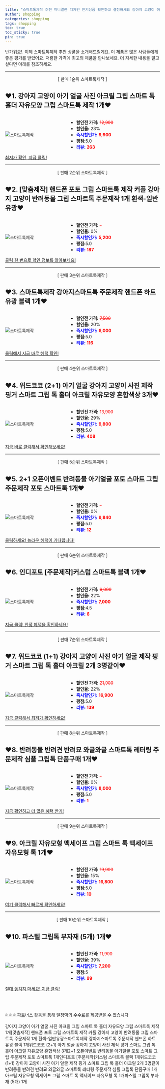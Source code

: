 ```yaml
---
title: "스마트톡제작 추천 미니멀한 디자인 인기상품 확인하고 결정하세요 강아지 고양이 아기 얼굴 사진"
author: shopping
categories: shopping
tags: shopping
toc: true
toc_sticky: true
pin: true
---
```

반가워요!. 이제 스마트톡제작 추천 상품을 소개해드릴게요. 이 제품은 많은 사람들에게 좋은 평가를 받았어요. 저렴한 가격에 최고의 제품을 만나보세요. 더 자세한 내용을 알고 싶다면 아래를 참조하세요.

---
<p class="toplist" style="margin: 0 auto; display: block; width: fit-content;">[ 판매 1순위 스마트톡제작 ]</p>

<h2><strong>❤️1. 강아지 고양이 아기 얼굴 사진 아크릴 그립 스마트 톡 홀더 자유모양 그립 스마트톡 제작 1개❤️</strong></h2>

<div style="display: flex; align-items: center;">
    <div style="flex: 0.4;">
        <img src="https://thumbnail9.coupangcdn.com/thumbnails/remote/230x230ex/image/vendor_inventory/41c7/77de132597f5b787a85bb62cef0858920adbd8b26dbbb6b985f67494d73b.png" alt="스마트톡제작" style="max-width: 100%;">
    </div>
    <div style="flex: 0.6; margin-left: 10px;">
        <ul>
            <li><strong>할인전 가격:</strong> <del style="color: red;">12,900</del></li>
            <li><strong>할인율:</strong> 23%</li>
            <li><span style='color:blue'><strong>즉시할인가:</strong></span> <span style='color:red'><strong>9,900</strong></span></li>
            <li><strong>평점:</strong>5.0</li>
            <li><span style='color:blue'><strong>리뷰:</strong></span> <span style='color:red'><strong>263</strong></span></li>
        </ul>
    </div>
</div>
<div class="center">
    <a href="https://William4Davisa.github.io?lptag=AF9450613&subid=githubio&pageKey=6383204249&traceid=V0-153&itemId=13571446106&vendorItemId=80824858517" class="myButton">
        최저가 확인, 지금 클릭!
    </a>
</div>


---
<p class="toplist" style="margin: 0 auto; display: block; width: fit-content;">[ 판매 2순위 스마트톡제작 ]</p>

<h2><strong>❤️2. [맞춤제작] 핸드폰 포토 그립 스마트톡 제작 커플 강아지 고양이 반려동물 그립 스마트톡 주문제작 1개 흰색-일반유광❤️</strong></h2>

<div style="display: flex; align-items: center;">
    <div style="flex: 0.4;">
        <img src="https://thumbnail8.coupangcdn.com/thumbnails/remote/230x230ex/image/vendor_inventory/385f/8b3aa6f28e5cf28ad0d1890285b3a7c33744e4e511e94447c38b5c9952fc.jpg" alt="스마트톡제작" style="max-width: 100%;">
    </div>
    <div style="flex: 0.6; margin-left: 10px;">
        <ul>
            <li><strong>할인전 가격:</strong> <del style="color: red;">-</del></li>
            <li><strong>할인율:</strong> 0%</li>
            <li><span style='color:blue'><strong>즉시할인가:</strong></span> <span style='color:red'><strong>5,200</strong></span></li>
            <li><strong>평점:</strong>5.0</li>
            <li><span style='color:blue'><strong>리뷰:</strong></span> <span style='color:red'><strong>187</strong></span></li>
        </ul>
    </div>
</div>
<div class="center">
    <a href="https://William4Davisa.github.io?lptag=AF9450613&subid=githubio&pageKey=1058826716&traceid=V0-153&itemId=2002444952&vendorItemId=70002418233" class="myButton">
        클릭 한 번으로 할인 정보를 알아보세요!
    </a>
</div>


---
<p class="toplist" style="margin: 0 auto; display: block; width: fit-content;">[ 판매 3순위 스마트톡제작 ]</p>

<h2><strong>❤️3. 스마트톡제작 강아지스마트톡 주문제작 핸드폰 하트 유광 블랙 1개❤️</strong></h2>

<div style="display: flex; align-items: center;">
    <div style="flex: 0.4;">
        <img src="https://thumbnail6.coupangcdn.com/thumbnails/remote/230x230ex/image/vendor_inventory/3948/0906f24268207515ec83c2f73999273c49bc1dd0b23c6f3d8818f67ce327.jpg" alt="스마트톡제작" style="max-width: 100%;">
    </div>
    <div style="flex: 0.6; margin-left: 10px;">
        <ul>
            <li><strong>할인전 가격:</strong> <del style="color: red;">7,500</del></li>
            <li><strong>할인율:</strong> 20%</li>
            <li><span style='color:blue'><strong>즉시할인가:</strong></span> <span style='color:red'><strong>6,000</strong></span></li>
            <li><strong>평점:</strong>5.0</li>
            <li><span style='color:blue'><strong>리뷰:</strong></span> <span style='color:red'><strong>116</strong></span></li>
        </ul>
    </div>
</div>
<div class="center">
    <a href="https://William4Davisa.github.io?lptag=AF9450613&subid=githubio&pageKey=2220344153&traceid=V0-153&itemId=3784208796&vendorItemId=71769182507" class="myButton">
        클릭해서 지금 바로 혜택 확인!
    </a>
</div>


---
<p class="toplist" style="margin: 0 auto; display: block; width: fit-content;">[ 판매 4순위 스마트톡제작 ]</p>

<h2><strong>❤️4. 위드코코 (2+1) 아기 얼굴 강아지 고양이 사진 제작 핑거 스마트 그립 톡 홀더 아크릴 자유모양 혼합색상 3개❤️</strong></h2>

<div style="display: flex; align-items: center;">
    <div style="flex: 0.4;">
        <img src="https://thumbnail8.coupangcdn.com/thumbnails/remote/230x230ex/image/vendor_inventory/3def/f745d79fbe7f75893a61cd0a6ffb8c09a5031998a992ee82eabc822a5e0d.jpg" alt="스마트톡제작" style="max-width: 100%;">
    </div>
    <div style="flex: 0.6; margin-left: 10px;">
        <ul>
            <li><strong>할인전 가격:</strong> <del style="color: red;">13,900</del></li>
            <li><strong>할인율:</strong> 29%</li>
            <li><span style='color:blue'><strong>즉시할인가:</strong></span> <span style='color:red'><strong>9,800</strong></span></li>
            <li><strong>평점:</strong>5.0</li>
            <li><span style='color:blue'><strong>리뷰:</strong></span> <span style='color:red'><strong>408</strong></span></li>
        </ul>
    </div>
</div>
<div class="center">
    <a href="https://William4Davisa.github.io?lptag=AF9450613&subid=githubio&pageKey=7667580068&traceid=V0-153&itemId=20445220261&vendorItemId=86192465511" class="myButton">
        지금 바로 클릭해서 확인해보세요!
    </a>
</div>


---
<p class="toplist" style="margin: 0 auto; display: block; width: fit-content;">[ 판매 5순위 스마트톡제작 ]</p>

<h2><strong>❤️5. 2+1 오픈이벤트 반려동물 아기얼굴 포토 스마트 그립 주문제작 포토 스마트톡 1개❤️</strong></h2>

<div style="display: flex; align-items: center;">
    <div style="flex: 0.4;">
        <img src="https://thumbnail9.coupangcdn.com/thumbnails/remote/230x230ex/image/vendor_inventory/2559/aa34dacfaf906bfaa1f443fcb2a553160ceb50ec2ff422dae2f062bd1894.png" alt="스마트톡제작" style="max-width: 100%;">
    </div>
    <div style="flex: 0.6; margin-left: 10px;">
        <ul>
            <li><strong>할인전 가격:</strong> <del style="color: red;">-</del></li>
            <li><strong>할인율:</strong> 0%</li>
            <li><span style='color:blue'><strong>즉시할인가:</strong></span> <span style='color:red'><strong>9,840</strong></span></li>
            <li><strong>평점:</strong>5.0</li>
            <li><span style='color:blue'><strong>리뷰:</strong></span> <span style='color:red'><strong>12</strong></span></li>
        </ul>
    </div>
</div>
<div class="center">
    <a href="https://William4Davisa.github.io?lptag=AF9450613&subid=githubio&pageKey=5625710956&traceid=V0-153&itemId=9133892123&vendorItemId=76419893495" class="myButton">
        클릭하세요! 놀라운 혜택이 기다립니다!
    </a>
</div>


---
<p class="toplist" style="margin: 0 auto; display: block; width: fit-content;">[ 판매 6순위 스마트톡제작 ]</p>

<h2><strong>❤️6. 인디포토 [주문제작]커스텀 스마트톡 블랙 1개❤️</strong></h2>

<div style="display: flex; align-items: center;">
    <div style="flex: 0.4;">
        <img src="https://thumbnail10.coupangcdn.com/thumbnails/remote/230x230ex/image/vendor_inventory/ce88/a2bb2a0f7f331062cfc6d2462caf6f9c0ceb31e8041c86ff0e3f32a4c2c4.jpg" alt="스마트톡제작" style="max-width: 100%;">
    </div>
    <div style="flex: 0.6; margin-left: 10px;">
        <ul>
            <li><strong>할인전 가격:</strong> <del style="color: red;">9,000</del></li>
            <li><strong>할인율:</strong> 22%</li>
            <li><span style='color:blue'><strong>즉시할인가:</strong></span> <span style='color:red'><strong>7,000</strong></span></li>
            <li><strong>평점:</strong>4.5</li>
            <li><span style='color:blue'><strong>리뷰:</strong></span> <span style='color:red'><strong>6</strong></span></li>
        </ul>
    </div>
</div>
<div class="center">
    <a href="https://William4Davisa.github.io?lptag=AF9450613&subid=githubio&pageKey=194091043&traceid=V0-153&itemId=556268877&vendorItemId=4461651832" class="myButton">
        지금 클릭! 한정 혜택을 확인하세요!
    </a>
</div>


---
<p class="toplist" style="margin: 0 auto; display: block; width: fit-content;">[ 판매 7순위 스마트톡제작 ]</p>

<h2><strong>❤️7. 위드코코 (1+1) 강아지 고양이 사진 아기 얼굴 제작 핑거 스마트 그립 톡 홀더 아크릴 2개 3명같이❤️</strong></h2>

<div style="display: flex; align-items: center;">
    <div style="flex: 0.4;">
        <img src="https://thumbnail9.coupangcdn.com/thumbnails/remote/230x230ex/image/vendor_inventory/78da/34d0e578bbed0649888df656c40e32c2ee6354a783e14b4abe5020eb32bb.jpg" alt="스마트톡제작" style="max-width: 100%;">
    </div>
    <div style="flex: 0.6; margin-left: 10px;">
        <ul>
            <li><strong>할인전 가격:</strong> <del style="color: red;">21,900</del></li>
            <li><strong>할인율:</strong> 22%</li>
            <li><span style='color:blue'><strong>즉시할인가:</strong></span> <span style='color:red'><strong>16,900</strong></span></li>
            <li><strong>평점:</strong>5.0</li>
            <li><span style='color:blue'><strong>리뷰:</strong></span> <span style='color:red'><strong>139</strong></span></li>
        </ul>
    </div>
</div>
<div class="center">
    <a href="https://William4Davisa.github.io?lptag=AF9450613&subid=githubio&pageKey=7792379087&traceid=V0-153&itemId=21084963449&vendorItemId=88003324768" class="myButton">
        지금 클릭해서 최저가 확인하세요!
    </a>
</div>


---
<p class="toplist" style="margin: 0 auto; display: block; width: fit-content;">[ 판매 8순위 스마트톡제작 ]</p>

<h2><strong>❤️8. 반려동물 반려견 반려묘 와글와글 스마트톡 레터링 주문제작 심플 그립톡 단품구매 1개❤️</strong></h2>

<div style="display: flex; align-items: center;">
    <div style="flex: 0.4;">
        <img src="https://thumbnail8.coupangcdn.com/thumbnails/remote/230x230ex/image/vendor_inventory/54ce/7fbb0c51d3b56fa4a2a461f4510a7043213f0eecb2d1abfa9d2b924f727e.jpg" alt="스마트톡제작" style="max-width: 100%;">
    </div>
    <div style="flex: 0.6; margin-left: 10px;">
        <ul>
            <li><strong>할인전 가격:</strong> <del style="color: red;">-</del></li>
            <li><strong>할인율:</strong> 0%</li>
            <li><span style='color:blue'><strong>즉시할인가:</strong></span> <span style='color:red'><strong>8,000</strong></span></li>
            <li><strong>평점:</strong>5.0</li>
            <li><span style='color:blue'><strong>리뷰:</strong></span> <span style='color:red'><strong>1</strong></span></li>
        </ul>
    </div>
</div>
<div class="center">
    <a href="https://William4Davisa.github.io?lptag=AF9450613&subid=githubio&pageKey=6607538477&traceid=V0-153&itemId=14968205452&vendorItemId=88520163961" class="myButton">
        지금 확인하고 더 많은 혜택 받기!
    </a>
</div>


---
<p class="toplist" style="margin: 0 auto; display: block; width: fit-content;">[ 판매 9순위 스마트톡제작 ]</p>

<h2><strong>❤️9. 아크릴 자유모형 맥세이프 그립 스마트 톡 맥세이프 자유모형 톡 1개❤️</strong></h2>

<div style="display: flex; align-items: center;">
    <div style="flex: 0.4;">
        <img src="https://thumbnail9.coupangcdn.com/thumbnails/remote/230x230ex/image/vendor_inventory/41c7/77de132597f5b787a85bb62cef0858920adbd8b26dbbb6b985f67494d73b.png" alt="스마트톡제작" style="max-width: 100%;">
    </div>
    <div style="flex: 0.6; margin-left: 10px;">
        <ul>
            <li><strong>할인전 가격:</strong> <del style="color: red;">19,900</del></li>
            <li><strong>할인율:</strong> 15%</li>
            <li><span style='color:blue'><strong>즉시할인가:</strong></span> <span style='color:red'><strong>16,800</strong></span></li>
            <li><strong>평점:</strong>5.0</li>
            <li><span style='color:blue'><strong>리뷰:</strong></span> <span style='color:red'><strong>10</strong></span></li>
        </ul>
    </div>
</div>
<div class="center">
    <a href="https://William4Davisa.github.io?lptag=AF9450613&subid=githubio&pageKey=7720961389&traceid=V0-153&itemId=20721551420&vendorItemId=87792375250" class="myButton">
        여기 클릭해서 빠르게 확인하세요!
    </a>
</div>


---
<p class="toplist" style="margin: 0 auto; display: block; width: fit-content;">[ 판매 10순위 스마트톡제작 ]</p>

<h2><strong>❤️10. 파스텔 그립톡 부자재 (5개) 1개❤️</strong></h2>

<div style="display: flex; align-items: center;">
    <div style="flex: 0.4;">
        <img src="https://thumbnail7.coupangcdn.com/thumbnails/remote/230x230ex/image/vendor_inventory/93e6/ce804363982d0868687a5fb7b18b7a1047a6ea183943cd994ad777ef6729.PNG" alt="스마트톡제작" style="max-width: 100%;">
    </div>
    <div style="flex: 0.6; margin-left: 10px;">
        <ul>
            <li><strong>할인전 가격:</strong> <del style="color: red;">11,900</del></li>
            <li><strong>할인율:</strong> 39%</li>
            <li><span style='color:blue'><strong>즉시할인가:</strong></span> <span style='color:red'><strong>7,200</strong></span></li>
            <li><strong>평점:</strong>5</li>
            <li><span style='color:blue'><strong>리뷰:</strong></span> <span style='color:red'><strong>99</strong></span></li>
        </ul>
    </div>
</div>
<div class="center">
    <a href="https://William4Davisa.github.io?lptag=AF9450613&subid=githubio&pageKey=8236009724&traceid=V0-153&itemId=23706740209&vendorItemId=90731724006" class="myButton">
        절대 놓치지 마세요! 지금 클릭!
    </a>
</div>

<br><br><br>[💦 💦 💦 파트너스 활동을 통해 일정액의 수수료를 제공받을 수 있습니다](https://link.coupang.com/a/bcpT2c)<br><br>강아지 고양이 아기 얼굴 사진 아크릴 그립 스마트 톡 홀더 자유모양 그립 스마트톡 제작 1개[맞춤제작] 핸드폰 포토 그립 스마트톡 제작 커플 강아지 고양이 반려동물 그립 스마트톡 주문제작 1개 흰색-일반유광스마트톡제작 강아지스마트톡 주문제작 핸드폰 하트 유광 블랙 1개위드코코 (2+1) 아기 얼굴 강아지 고양이 사진 제작 핑거 스마트 그립 톡 홀더 아크릴 자유모양 혼합색상 3개2+1 오픈이벤트 반려동물 아기얼굴 포토 스마트 그립 주문제작 포토 스마트톡 1개인디포토 [주문제작]커스텀 스마트톡 블랙 1개위드코코 (1+1) 강아지 고양이 사진 아기 얼굴 제작 핑거 스마트 그립 톡 홀더 아크릴 2개 3명같이반려동물 반려견 반려묘 와글와글 스마트톡 레터링 주문제작 심플 그립톡 단품구매 1개아크릴 자유모형 맥세이프 그립 스마트 톡 맥세이프 자유모형 톡 1개파스텔 그립톡 부자재 (5개) 1개